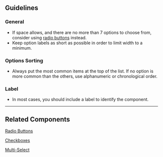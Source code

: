 ## Guidelines

### General

-   If space allows, and there are no more than 7 options to choose from, consider using [radio buttons](#/components/Radio) instead.
-   Keep option labels as short as possible in order to limit width to a minimum.

### Options Sorting

-   Always put the most common items at the top of the list. If no option is more common than the others, use alphanumeric or chronological order.

### Label

-   In most cases, you should include a label to identify the component.

---

## Related Components

[Radio Buttons](#/components/Radio)

[Checkboxes](#/components/Checkbox)

[Multi-Select](#/components/MultiSelect)
